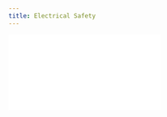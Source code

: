 ```yaml
---
title: Electrical Safety
---
```


![Link to included file content](../../../../electronics/electricity-safety.md)
